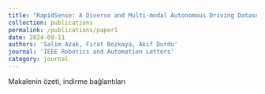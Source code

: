 ```yaml
---
title: "RapidSense: A Diverse and Multi-modal Autonomous Driving Dataset"
collection: publications
permalink: /publications/paper1
date: 2024-09-11
authors: 'Salim Azak, Fırat Bozkaya, Akif Durdu'
journal: 'IEEE Robotics and Automation Letters'
category: journal
---
```

Makalenin özeti, indirme bağlantıları

